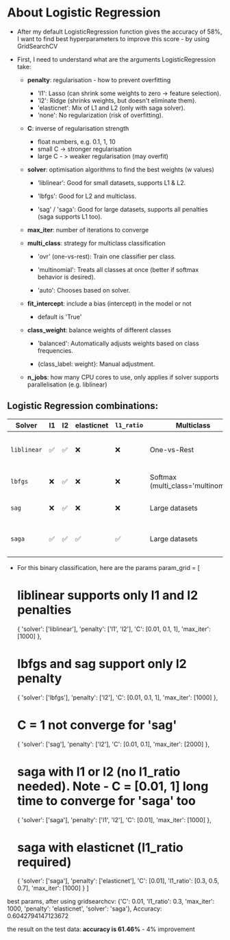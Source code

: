 # About Logistic Regression

- After my default LogisticRegression function gives the accuracy of 58%, I want to find best hyperparameters to improve this score - by using GridSearchCV

- First, I need to understand what are the arguments LogisticRegression take:
    - **penalty**: regularisation - how to prevent overfitting
        - 'l1': Lasso (can shrink some weights to zero → feature selection).
        - 'l2': Ridge (shrinks weights, but doesn't eliminate them).
        - 'elasticnet': Mix of L1 and L2 (only with saga solver).
        - 'none': No regularization (risk of overfitting).

    - **C**: inverse of regularisation strength
        - float numbers, e.g. 0.1, 1, 10
        - small C -> stronger regularisation
        - large C - > weaker regularisation (may overfit)

    - **solver**: optimisation algorithms to find the best weights (w values)
        - 'liblinear': Good for small datasets, supports L1 & L2.

        - 'lbfgs': Good for L2 and multiclass.

        - 'sag' / 'saga': Good for large datasets, supports all penalties (saga supports L1 too).

    - **max_iter**: number of iterations to converge

    - **multi_class**: strategy for multiclass classification
        - 'ovr' (one-vs-rest): Train one classifier per class.

        - 'multinomial': Treats all classes at once (better if softmax behavior is desired).

        - 'auto': Chooses based on solver.

    - **fit_intercept**: include a bias (intercept) in the model or not
        - default is 'True'

    - **class_weight**: balance weights of different classes
        - 'balanced': Automatically adjusts weights based on class frequencies.

        - {class_label: weight}: Manual adjustment.

    - **n_jobs**: how many CPU cores to use, only applies if solver supports parallelisation (e.g. liblinear)

## Logistic Regression combinations:
| Solver     | l1 | l2 | elasticnet | `l1_ratio` | Multiclass | Speed | Notes |
|------------|----|----|------------|------------|------------|-------|-------|
| `liblinear`| ✅  | ✅  | ❌         | ❌         | One-vs-Rest | ✅ Fast for small datasets | Only supports `'l1'` and `'l2'` |
| `lbfgs`    | ❌  | ✅  | ❌         | ❌         | Softmax (multi_class='multinomial') | ⚡ Fast | Does **not** support `'l1'` |
| `sag`      | ❌  | ✅  | ❌         | ❌         | Large datasets | ⚡ Very Fast | Only supports `'l2'` |
| `saga`     | ✅  | ✅  | ✅         | ✅         | Large datasets | ⚡⚡ Super Fast | Only solver that supports `elasticnet` |

- For this binary classification, here are the params
param_grid = [
    # liblinear supports only l1 and l2 penalties
    {
        'solver': ['liblinear'],
        'penalty': ['l1', 'l2'],
        'C': [0.01, 0.1, 1],
        'max_iter': [1000]
    },
    # lbfgs and sag support only l2 penalty
    {
        'solver': ['lbfgs'],
        'penalty': ['l2'],
        'C': [0.01, 0.1, 1],
        'max_iter': [1000]
    },
    # C = 1 not converge for 'sag'
    {
        'solver': ['sag'],
        'penalty': ['l2'],
        'C': [0.01, 0.1],
        'max_iter': [2000]
    },

    # saga with l1 or l2 (no l1_ratio needed). Note - C = [0.01, 1] long time to converge for 'saga' too
    {
        'solver': ['saga'],
        'penalty': ['l1', 'l2'],
        'C': [0.01],
        'max_iter': [1000]
    },
    # saga with elasticnet (l1_ratio required)
    {
        'solver': ['saga'],
        'penalty': ['elasticnet'],
        'C': [0.01],
        'l1_ratio': [0.3, 0.5, 0.7],
        'max_iter': [1000]
    }
]

best params, after using gridsearchcv: {'C': 0.01, 'l1_ratio': 0.3, 'max_iter': 1000, 'penalty': 'elasticnet', 'solver': 'saga'}, Accuracy: 0.6042794147123672

the result on the test data: **accuracy is 61.46%** - 4% improvement
